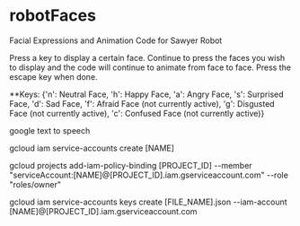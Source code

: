 # robotFaces
Facial Expressions and Animation Code for Sawyer Robot

Press a key to display a certain face. Continue to press the faces you wish to display and the code will continue to animate from face to face. Press the escape key when done.

**Keys:
  {'n': Neutral Face, 
  'h': Happy Face, 
  'a': Angry Face, 
  's': Surprised Face, 
  'd': Sad Face, 
  'f': Afraid Face (not currently active), 
  'g': Disgusted Face (not currently active), 
  'c': Confused Face (not currently active)}


google text to speech

gcloud iam service-accounts create [NAME]

gcloud projects add-iam-policy-binding [PROJECT_ID] --member "serviceAccount:[NAME]@[PROJECT_ID].iam.gserviceaccount.com" --role "roles/owner"

gcloud iam service-accounts keys create [FILE_NAME].json --iam-account [NAME]@[PROJECT_ID].iam.gserviceaccount.com
